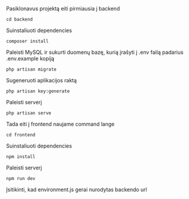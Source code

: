 Pasiklonavus projektą eiti pirmiausia į backend

    cd backend

Suinstaliuoti dependencies

    composer install

Paleisti MySQL ir sukurti duomenų bazę, kurią įrašyti į .env failą padarius .env.example kopiją

    php artisan migrate

Sugeneruoti aplikacijos raktą

    php artisan key:generate

Paleisti serverį

    php artisan serve

Tada eiti į frontend naujame command lange

    cd frontend

Suinstaliuoti dependencies

    npm install

Paleisti serverį

    npm run dev

Įsitikinti, kad environment.js gerai nurodytas backendo url